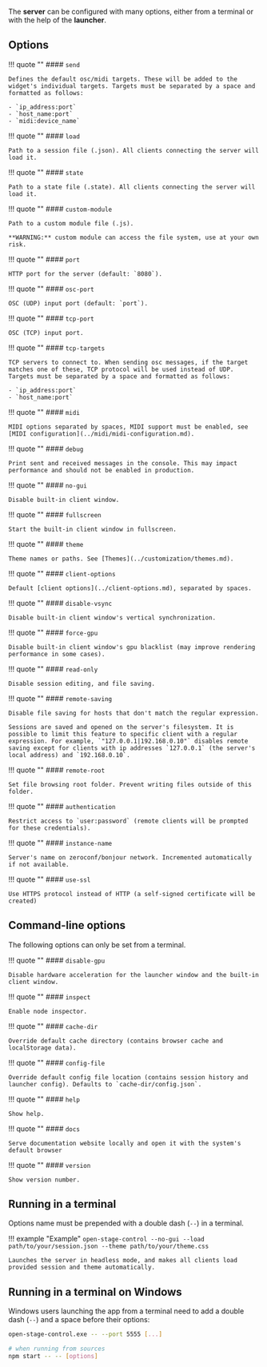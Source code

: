 The **server** can be configured with many options, either from a terminal or with the help of the **launcher**.

## Options

!!! quote ""
    #### `send`

    Defines the default osc/midi targets. These will be added to the widget's individual targets. Targets must be separated by a space and formatted as follows:

    - `ip_address:port`
    - `host_name:port`
    - `midi:device_name`

!!! quote ""
    #### `load`

    Path to a session file (.json). All clients connecting the server will load it.

!!! quote ""
    #### `state`

    Path to a state file (.state). All clients connecting the server will load it.


!!! quote ""
    #### `custom-module`

    Path to a custom module file (.js).

    **WARNING:** custom module can access the file system, use at your own risk.


!!! quote ""
    #### `port`

    HTTP port for the server (default: `8080`).


!!! quote ""
    #### `osc-port`

    OSC (UDP) input port (default: `port`).


!!! quote ""
    #### `tcp-port`

    OSC (TCP) input port.


!!! quote ""
    #### `tcp-targets`

    TCP servers to connect to. When sending osc messages, if the target matches one of these, TCP protocol will be used instead of UDP.  Targets must be separated by a space and formatted as follows:

    - `ip_address:port`
    - `host_name:port`


!!! quote ""
    #### `midi`

    MIDI options separated by spaces, MIDI support must be enabled, see [MIDI configuration](../midi/midi-configuration.md).


!!! quote ""
    #### `debug`

    Print sent and received messages in the console. This may impact performance and should not be enabled in production.



!!! quote ""
    #### `no-gui`

    Disable built-in client window.


!!! quote ""
    #### `fullscreen`

    Start the built-in client window in fullscreen.


!!! quote ""
    #### `theme`

    Theme names or paths. See [Themes](../customization/themes.md).


!!! quote ""
    #### `client-options`

    Default [client options](../client-options.md), separated by spaces.


!!! quote ""
    #### `disable-vsync`

    Disable built-in client window's vertical synchronization.


!!! quote ""
    #### `force-gpu`

    Disable built-in client window's gpu blacklist (may improve rendering performance in some cases).


!!! quote ""
    #### `read-only`

    Disable session editing, and file saving.


!!! quote ""
    #### `remote-saving`

    Disable file saving for hosts that don't match the regular expression.

    Sessions are saved and opened on the server's filesystem. It is possible to limit this feature to specific client with a regular expression. For example, `"127.0.0.1|192.168.0.10"` disables remote saving except for clients with ip addresses `127.0.0.1` (the server's local address) and `192.168.0.10`.


!!! quote ""
    #### `remote-root`

    Set file browsing root folder. Prevent writing files outside of this folder.

!!! quote ""
    #### `authentication`

    Restrict access to `user:password` (remote clients will be prompted for these credentials).

!!! quote ""
    #### `instance-name`

    Server's name on zeroconf/bonjour network. Incremented automatically if not available.

!!! quote ""
    #### `use-ssl`

    Use HTTPS protocol instead of HTTP (a self-signed certificate will be created)



## Command-line options

The following options can only be set from a terminal.

!!! quote ""
    #### `disable-gpu`

    Disable hardware acceleration for the launcher window and the built-in client window.


!!! quote ""
    #### `inspect`

    Enable node inspector.


!!! quote ""
    #### `cache-dir`

    Override default cache directory (contains browser cache and localStorage data).


!!! quote ""
    #### `config-file`

    Override default config file location (contains session history and launcher config). Defaults to `cache-dir/config.json`.


!!! quote ""
    #### `help`

    Show help.

!!! quote ""
    #### `docs`

    Serve documentation website locally and open it with the system's default browser


!!! quote ""
    #### `version`

    Show version number.


## Running in a terminal

Options name must be prepended with a double dash (`--`) in a terminal.

!!! example "Example"
    ```
    open-stage-control --no-gui --load path/to/your/session.json --theme path/to/your/theme.css
    ```

    Launches the server in headless mode, and makes all clients load provided session and theme automatically.


## Running in a terminal on Windows

Windows users launching the app from a terminal need to add a double dash (`--`) and a space before their options:

```bash
open-stage-control.exe -- --port 5555 [...]

# when running from sources
npm start -- -- [options]
```
